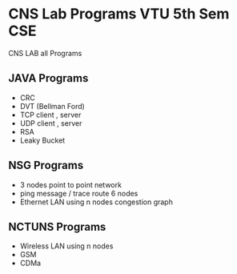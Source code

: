 # CNS Lab Programs VTU 5th Sem CSE
CNS LAB all Programs 

## JAVA Programs

- CRC
- DVT (Bellman Ford)
- TCP client , server
- UDP client , server
- RSA
- Leaky Bucket

## NSG Programs 

- 3 nodes point to point network
- ping message / trace route 6 nodes 
-  Ethernet LAN using n nodes  congestion graph 

## NCTUNS Programs

- Wireless LAN using n nodes
- GSM
- CDMa

